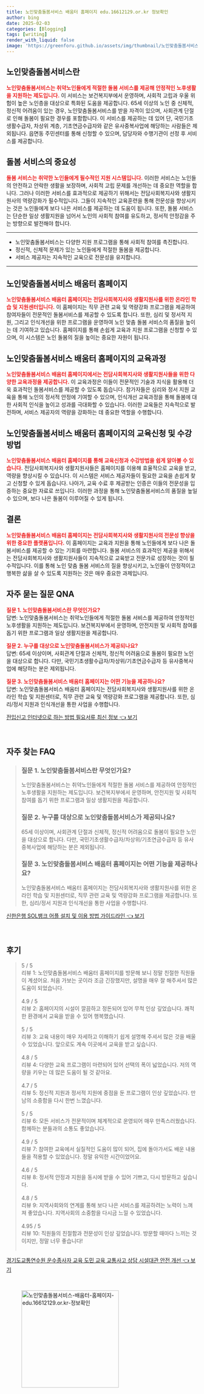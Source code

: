 ```yaml
---
title: 노인맞춤돌봄서비스 배움터 홈페이지 edu.16612129.or.kr 정보확인
author: bing
date: 2025-02-03
categories: [Blogging]
tags: [writing]
render_with_liquid: false
image: 'https://greenforu.github.io/assets/img/thumbnail/노인맞춤돌봄서비스-배움터-홈페이지-edu.16612129.or.kr-정보확인.webp'
---
```



<h2 id='노인맞춤돌봄서비스란'>노인맞춤돌봄서비스란</h2>

<p><b><span style="color: #ee2323;">노인맞춤돌봄서비스는 취약노인들에게 적절한 돌봄 서비스를 제공해 안정적인 노후생활을 지원하는 제도입니다.</span></b> 이 서비스는 보건복지부에서 운영하며, 사회적 고립과 우울 위험이 높은 노인층을 대상으로 특화된 도움을 제공합니다. 65세 이상의 노인 중 신체적, 정신적 어려움이 있는 경우, 노인맞춤돌봄서비스를 받을 자격이 있으며, 사회관계 단절로 인해 돌봄이 필요한 경우를 포함합니다. 이 서비스를 제공하는 데 있어 단, 국민기초생활수급자, 차상위 계층, 기초연금수급자와 같은 유사중복사업에 해당하는 사람들은 제외됩니다. 읍면동 주민센터를 통해 신청할 수 있으며, 담당자와 수행기관이 선정 후 서비스를 제공합니다.</p>

<h2 id='돌봄 서비스의 중요성'>돌봄 서비스의 중요성</h2>

<p><b><span style="color: #ee2323;">돌봄 서비스는 취약한 노인들에게 필수적인 지원 시스템입니다.</span></b> 이러한 서비스는 노인들의 안전하고 안락한 생활을 보장하며, 사회적 고립 문제를 개선하는 데 중요한 역할을 합니다. 그러나 이러한 서비스를 효과적으로 제공하기 위해서는 전담사회복지사와 생활지원사의 역량강화가 필수적입니다. 그들이 지속적인 교육훈련을 통해 전문성을 향상시키는 것은 노인들에게 보다 나은 서비스를 제공하는 데 도움이 됩니다. 또한, 돌봄 서비스는 단순한 일상 생활지원을 넘어서 노인의 사회적 참여를 유도하고, 정서적 안정감을 주는 방향으로 발전해야 합니다.</p>

<hr />

<ul>
    <li>노인맞춤돌봄서비스는 다양한 지원 프로그램을 통해 사회적 참여를 촉진합니다.</li>
    <li>정신적, 신체적 문제가 있는 노인들에게 적절한 돌봄을 제공합니다.</li>
    <li>서비스 제공자는 지속적인 교육으로 전문성을 유지합니다.</li>
</ul>

<hr />

<h2 id='노인맞춤돌봄서비스 배움터 홈페이지'>노인맞춤돌봄서비스 배움터 홈페이지</h2>

<p><b><span style="color: #ee2323;">노인맞춤돌봄서비스 배움터 홈페이지는 전담사회복지사와 생활지원사를 위한 온라인 학습 및 지원센터입니다.</span></b> 이 홈페이지는 직무 관련 교육 및 역량강화 프로그램을 제공하여 참여자들이 전문적인 돌봄서비스를 제공할 수 있도록 합니다. 또한, 심리 및 정서적 지원, 그리고 인식개선을 위한 프로그램을 운영하여 노인 맞춤 돌봄 서비스의 품질을 높이는 데 기여하고 있습니다. 홈페이지를 통해 손쉽게 교육과 지원 프로그램을 신청할 수 있으며, 이 시스템은 노인 돌봄의 질을 높이는 중요한 자원이 됩니다.</p>

<h2 id='교육과정'>노인맞춤돌봄서비스 배움터 홈페이지의 교육과정</h2>

<p><b><span style="color: #ee2323;">노인맞춤돌봄서비스 배움터 홈페이지에서는 전담사회복지사와 생활지원사들을 위한 다양한 교육과정을 제공합니다.</span></b> 이 교육과정은 이들이 전문적인 기술과 지식을 활용해 더욱 효과적인 돌봄서비스를 제공할 수 있도록 돕습니다. 참가자들은 심리와 정서 지원 교육을 통해 노인의 정서적 안정에 기여할 수 있으며, 인식개선 교육과정을 통해 돌봄에 대한 사회적 인식을 높이고 성과를 극대화할 수 있습니다. 이러한 교육들은 지속적으로 발전하며, 서비스 제공자의 역량을 강화하는 데 중요한 역할을 수행합니다.</p>

<h2 id='교육신청 및 수강방법'>노인맞춤돌봄서비스 배움터 홈페이지의 교육신청 및 수강방법</h2>

<p><b><span style="color: #ee2323;">노인맞춤돌봄서비스 배움터 홈페이지를 통해 교육신청과 수강방법을 쉽게 알아볼 수 있습니다.</span></b> 전담사회복지사와 생활지원사들은 홈페이지를 이용해 효율적으로 교육을 받고, 역량을 향상시킬 수 있습니다. 이 시스템은 서비스 제공자들이 필요한 교육을 손쉽게 찾고 신청할 수 있게 돕습니다. 나아가, 교육 수료 후 제공받는 인증은 이들의 전문성을 입증하는 중요한 자료로 쓰입니다. 이러한 과정을 통해 노인맞춤돌봄서비스의 품질을 높일 수 있으며, 보다 나은 돌봄이 이루어질 수 있게 됩니다.</p>

<h2 id='결론'>결론</h2>

<p><b><span style="color: #ee2323;">노인맞춤돌봄서비스 배움터 홈페이지는 전담사회복지사와 생활지원사의 전문성 향상을 위한 중요한 플랫폼입니다.</span></b> 이 홈페이지는 교육과 지원을 통해 노인들에게 보다 나은 돌봄서비스를 제공할 수 있는 기회를 마련합니다. 돌봄 서비스의 효과적인 제공을 위해서는 전담사회복지사와 생활지원사들이 지속적으로 교육받고 전문가로 성장하는 것이 필수적입니다. 이를 통해 노인 맞춤 돌봄 서비스의 질을 향상시키고, 노인들이 안정적이고 행복한 삶을 살 수 있도록 지원하는 것은 매우 중요한 과제입니다.</p>

<h2 id='자주 묻는 질문'>자주 묻는 질문 QNA</h2>

<p><b><span style="color: #ee2323;">질문 1. 노인맞춤돌봄서비스란 무엇인가요?</span></b> <br/> 답변: 노인맞춤돌봄서비스는 취약노인들에게 적절한 돌봄 서비스를 제공하여 안정적인 노후생활을 지원하는 제도입니다. 보건복지부에서 운영하며, 안전지원 및 사회적 참여를 돕기 위한 프로그램과 일상 생활지원을 제공합니다.</p>

<p><b><span style="color: #ee2323;">질문 2. 누구를 대상으로 노인맞춤돌봄서비스가 제공되나요?</span></b> <br/> 답변: 65세 이상이며, 사회관계 단절과 신체적, 정신적 어려움으로 돌봄이 필요한 노인을 대상으로 합니다. 다만, 국민기초생활수급자/차상위/기초연금수급자 등 유사중복사업에 해당하는 분은 제외됩니다.</p>

<p><b><span style="color: #ee2323;">질문 3. 노인맞춤돌봄서비스 배움터 홈페이지는 어떤 기능을 제공하나요?</span></b> <br/> 답변: 노인맞춤돌봄서비스 배움터 홈페이지는 전담사회복지사와 생활지원사를 위한 온라인 학습 및 지원센터로, 직무 관련 교육 및 역량강화 프로그램을 제공합니다. 또한, 심리/정서 지원과 인식개선을 통한 사업을 수행합니다.</p>


<p><a class="click-button" title="전입신고 인터넷으로 하는 방법 필요서류 최신 정보" href="https://greenforu.github.io/posts/%EC%A0%84%EC%9E%85%EC%8B%A0%EA%B3%A0-%EC%9D%B8%ED%84%B0%EB%84%B7%EC%9C%BC%EB%A1%9C-%ED%95%98%EB%8A%94-%EB%B0%A9%EB%B2%95-%ED%95%84%EC%9A%94%EC%84%9C%EB%A5%98-%EC%B5%9C%EC%8B%A0-%EC%A0%95%EB%B3%B4/" rel="dofollow">전입신고 인터넷으로 하는 방법 필요서류 최신 정보 👈 보기</a></p><br>
<h2 id='자주_찾는_FAQ'>자주 찾는 FAQ</h2>
<div itemscope="" itemtype="https://schema.org/FAQPage"> 
<blockquote> 
<div itemscope="" itemprop="mainEntity" itemtype="https://schema.org/Question"> 
<h3 itemprop="name">질문 1. 노인맞춤돌봄서비스란 무엇인가요?</h3> 
<div itemscope="" itemprop="acceptedAnswer" itemtype="https://schema.org/Answer"> 
<span itemprop="text"> 
<p>노인맞춤돌봄서비스는 취약노인들에게 적절한 돌봄 서비스를 제공하여 안정적인 노후생활을 지원하는 제도입니다. 보건복지부에서 운영하며, 안전지원 및 사회적 참여를 돕기 위한 프로그램과 일상 생활지원을 제공합니다.</p> 
</span> 
</div> 
</div> 
<div itemscope="" itemprop="mainEntity" itemtype="https://schema.org/Question"> 
<h3 itemprop="name">질문 2. 누구를 대상으로 노인맞춤돌봄서비스가 제공되나요?</h3> 
<div itemscope="" itemprop="acceptedAnswer" itemtype="https://schema.org/Answer"> 
<span itemprop="text"> 
<p>65세 이상이며, 사회관계 단절과 신체적, 정신적 어려움으로 돌봄이 필요한 노인을 대상으로 합니다. 다만, 국민기초생활수급자/차상위/기초연금수급자 등 유사중복사업에 해당하는 분은 제외됩니다.</p>
</span> 
</div> 
</div> 
<div itemscope="" itemprop="mainEntity" itemtype="https://schema.org/Question"> 
<h3 itemprop="name">질문 3. 노인맞춤돌봄서비스 배움터 홈페이지는 어떤 기능을 제공하나요?</h3> 
<div itemscope="" itemprop="acceptedAnswer" itemtype="https://schema.org/Answer"> 
<span itemprop="text"> 
<p>노인맞춤돌봄서비스 배움터 홈페이지는 전담사회복지사와 생활지원사를 위한 온라인 학습 및 지원센터로, 직무 관련 교육 및 역량강화 프로그램을 제공합니다. 또한, 심리/정서 지원과 인식개선을 통한 사업을 수행합니다.</p> 
</span> 
</div> 
</div> 
</blockquote> 
</div>
<p><a class="click-button" title="신한은행 SOL뱅크 어플 설치 및 이용 방법 가이드라인" href="https://greenforu.github.io/posts/%EC%8B%A0%ED%95%9C%EC%9D%80%ED%96%89-SOL%EB%B1%85%ED%81%AC-%EC%96%B4%ED%94%8C-%EC%84%A4%EC%B9%98-%EB%B0%8F-%EC%9D%B4%EC%9A%A9-%EB%B0%A9%EB%B2%95-%EA%B0%80%EC%9D%B4%EB%93%9C%EB%9D%BC%EC%9D%B8/" rel="dofollow">신한은행 SOL뱅크 어플 설치 및 이용 방법 가이드라인 👈 보기</a></p><br>
<h2 id='후기'>후기</h2>
<div itemscope itemtype="https://schema.org/Product">
  <blockquote>
  <div itemprop="review" itemscope itemtype="https://schema.org/Review">
      <div itemprop="reviewRating" itemscope itemtype="https://schema.org/Rating"> <span itemprop="ratingValue">5</span> / <span itemprop="bestRating">5</span> </div>
      <span itemprop="reviewBody">리뷰 1: 노인맞춤돌봄서비스 배움터 홈페이지를 방문해 보니 정말 친절한 직원들이 계셨어요. 처음 가보는 곳이라 조금 긴장했지만, 설명을 매우 잘 해주셔서 많은 도움이 되었습니다.</span>
  </div>
  <br>
  <div itemprop="review" itemscope itemtype="https://schema.org/Review">
      <div itemprop="reviewRating" itemscope itemtype="https://schema.org/Rating"> <span itemprop="ratingValue">4.9</span> / <span itemprop="bestRating">5</span> </div>
      <span itemprop="reviewBody">리뷰 2: 홈페이지의 시설이 깔끔하고 정돈되어 있어 무척 인상 깊었습니다. 쾌적한 환경에서 교육을 받을 수 있어 행복했습니다.</span>
  </div>
  <br>
  <div itemprop="review" itemscope itemtype="https://schema.org/Review">
      <div itemprop="reviewRating" itemscope itemtype="https://schema.org/Rating"> <span itemprop="ratingValue">5</span> / <span itemprop="bestRating">5</span> </div>
      <span itemprop="reviewBody">리뷰 3: 교육 내용이 매우 자세하고 이해하기 쉽게 설명해 주셔서 많은 것을 배울 수 있었습니다. 앞으로도 계속 이곳에서 교육을 받고 싶습니다.</span>
  </div>
  <br>
  <div itemprop="review" itemscope itemtype="https://schema.org/Review">
      <div itemprop="reviewRating" itemscope itemtype="https://schema.org/Rating"> <span itemprop="ratingValue">4.8</span> / <span itemprop="bestRating">5</span> </div>
      <span itemprop="reviewBody">리뷰 4: 다양한 교육 프로그램이 마련되어 있어 선택의 폭이 넓었습니다. 저의 역량을 키우는 데 많은 도움이 될 것 같아요.</span>
  </div>
  <br>
  <div itemprop="review" itemscope itemtype="https://schema.org/Review">
      <div itemprop="reviewRating" itemscope itemtype="https://schema.org/Rating"> <span itemprop="ratingValue">4.7</span> / <span itemprop="bestRating">5</span> </div>
      <span itemprop="reviewBody">리뷰 5: 정신적 지원과 정서적 지원에 중점을 둔 프로그램이 인상 깊었습니다. 만남의 소중함을 다시 한번 느꼈습니다.</span>
  </div>
  <br>
  <div itemprop="review" itemscope itemtype="https://schema.org/Review">
      <div itemprop="reviewRating" itemscope itemtype="https://schema.org/Rating"> <span itemprop="ratingValue">5</span> / <span itemprop="bestRating">5</span> </div>
      <span itemprop="reviewBody">리뷰 6: 모든 서비스가 전문적이며 체계적으로 운영되어 매우 만족스러웠습니다. 함께하는 분들과의 소통도 좋았습니다.</span>
  </div>
  <br>
  <div itemprop="review" itemscope itemtype="https://schema.org/Review">
      <div itemprop="reviewRating" itemscope itemtype="https://schema.org/Rating"> <span itemprop="ratingValue">4.9</span> / <span itemprop="bestRating">5</span> </div>
      <span itemprop="reviewBody">리뷰 7: 참여한 교육에서 실질적인 도움이 많이 되어, 집에 돌아가서도 배운 내용들을 적용할 수 있었습니다. 정말 유익한 시간이었어요.</span>
  </div>
  <br>
  <div itemprop="review" itemscope itemtype="https://schema.org/Review">
      <div itemprop="reviewRating" itemscope itemtype="https://schema.org/Rating"> <span itemprop="ratingValue">4.6</span> / <span itemprop="bestRating">5</span> </div>
      <span itemprop="reviewBody">리뷰 8: 정서적 안정과 지원을 동시에 받을 수 있어 기쁘고, 다시 방문하고 싶습니다.</span>
  </div>
  <br>
  <div itemprop="review" itemscope itemtype="https://schema.org/Review">
      <div itemprop="reviewRating" itemscope itemtype="https://schema.org/Rating"> <span itemprop="ratingValue">4.8</span> / <span itemprop="bestRating">5</span> </div>
      <span itemprop="reviewBody">리뷰 9: 지역사회와의 연계를 통해 보다 나은 서비스를 제공하려는 노력이 느껴져 좋았습니다. 지역사회의 소중함을 다시금 느낄 수 있었습니다.</span>
  </div>
  <br>
  <div itemprop="review" itemscope itemtype="https://schema.org/Review">
      <div itemprop="reviewRating" itemscope itemtype="https://schema.org/Rating"> <span itemprop="ratingValue">4.95</span> / <span itemprop="bestRating">5</span> </div>
      <span itemprop="reviewBody">리뷰 10: 직원들의 친절함과 전문성이 인상 깊었습니다. 방문할 때마다 느끼는 것이지만, 정말 너무 좋습니다!</span>
  </div>
  <br>
  </blockquote>
</div>
<p><a class="click-button" title="경기도교통연수원 운수종사자 교육 도민 교육 교통사고 상담 시설대관 안전 개선" href="https://greenforu.github.io/posts/%EA%B2%BD%EA%B8%B0%EB%8F%84%EA%B5%90%ED%86%B5%EC%97%B0%EC%88%98%EC%9B%90-%EC%9A%B4%EC%88%98%EC%A2%85%EC%82%AC%EC%9E%90-%EA%B5%90%EC%9C%A1-%EB%8F%84%EB%AF%BC-%EA%B5%90%EC%9C%A1-%EA%B5%90%ED%86%B5%EC%82%AC%EA%B3%A0-%EC%83%81%EB%8B%B4-%EC%8B%9C%EC%84%A4%EB%8C%80%EA%B4%80-%EC%95%88%EC%A0%84-%EA%B0%9C%EC%84%A0/" rel="dofollow">경기도교통연수원 운수종사자 교육 도민 교육 교통사고 상담 시설대관 안전 개선 👈 보기</a></p><br>
<figure class="image"><img src="https://greenforu.github.io/assets/img/thumbnail/노인맞춤돌봄서비스-배움터-홈페이지-edu.16612129.or.kr-정보확인.webp" alt="노인맞춤돌봄서비스-배움터-홈페이지-edu.16612129.or.kr-정보확인" width="256" height="256"></figure>